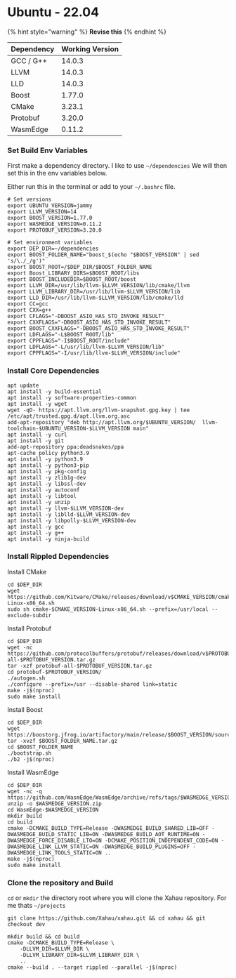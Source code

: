 # Ubuntu - 22.04

{% hint style="warning" %}
**Revise this**
{% endhint %}

| Dependency | Working Version |
| ---------- | --------------- |
| GCC / G++  | 14.0.3          |
| LLVM       | 14.0.3          |
| LLD        | 14.0.3          |
| Boost      | 1.77.0          |
| CMake      | 3.23.1          |
| Protobuf   | 3.20.0          |
| WasmEdge   | 0.11.2          |

### Set Build Env Variables

First make a dependency directory. I like to use `~/dependencies` We will then set this in the env variables below.

Either run this in the terminal or add to your `~/.bashrc` file.

```
# Set versions
export UBUNTU_VERSION=jammy
export LLVM_VERSION=14
export BOOST_VERSION=1.77.0
export WASMEDGE_VERSION=0.11.2
export PROTOBUF_VERSION=3.20.0

# Set environment variables
export DEP_DIR=~/dependencies
export BOOST_FOLDER_NAME="boost_$(echo "$BOOST_VERSION" | sed 's/\./_/g')"
export BOOST_ROOT=/$DEP_DIR/$BOOST_FOLDER_NAME
export Boost_LIBRARY_DIRS=$BOOST_ROOT/libs
export BOOST_INCLUDEDIR=$BOOST_ROOT/boost
export LLVM_DIR=/usr/lib/llvm-$LLVM_VERSION/lib/cmake/llvm
export LLVM_LIBRARY_DIR=/usr/lib/llvm-$LLVM_VERSION/lib
export LLD_DIR=/usr/lib/llvm-$LLVM_VERSION/lib/cmake/lld
export CC=gcc
export CXX=g++
export CFLAGS="-DBOOST_ASIO_HAS_STD_INVOKE_RESULT"
export CXXFLAGS="-DBOOST_ASIO_HAS_STD_INVOKE_RESULT"
export BOOST_CXXFLAGS="-DBOOST_ASIO_HAS_STD_INVOKE_RESULT"
export LDFLAGS="-L$BOOST_ROOT/lib"
export CPPFLAGS="-I$BOOST_ROOT/include"
export LDFLAGS="-L/usr/lib/llvm-$LLVM_VERSION/lib"
export CPPFLAGS="-I/usr/lib/llvm-$LLVM_VERSION/include"
```

### Install Core Dependencies

```
apt update
apt install -y build-essential
apt install -y software-properties-common
apt install -y wget
wget -qO- https://apt.llvm.org/llvm-snapshot.gpg.key | tee /etc/apt/trusted.gpg.d/apt.llvm.org.asc
add-apt-repository "deb http://apt.llvm.org/$UBUNTU_VERSION/  llvm-toolchain-$UBUNTU_VERSION-$LLVM_VERSION main"
apt install -y curl
apt install -y git
add-apt-repository ppa:deadsnakes/ppa
apt-cache policy python3.9
apt install -y python3.9
apt install -y python3-pip
apt install -y pkg-config
apt install -y zlib1g-dev
apt install -y libssl-dev
apt install -y autoconf
apt install -y libtool
apt install -y unzip
apt install -y llvm-$LLVM_VERSION-dev
apt install -y liblld-$LLVM_VERSION-dev
apt install -y libpolly-$LLVM_VERSION-dev
apt install -y gcc
apt install -y g++
apt install -y ninja-build
```

### Install Rippled Dependencies

Install CMake

```
cd $DEP_DIR
wget https://github.com/Kitware/CMake/releases/download/v$CMAKE_VERSION/cmake-$CMAKE_VERSION-Linux-x86_64.sh
sudo sh cmake-$CMAKE_VERSION-Linux-x86_64.sh --prefix=/usr/local --exclude-subdir
```

Install Protobuf

```
cd $DEP_DIR
wget -nc https://github.com/protocolbuffers/protobuf/releases/download/v$PROTOBUF_VERSION/protobuf-all-$PROTOBUF_VERSION.tar.gz
tar -xzf protobuf-all-$PROTOBUF_VERSION.tar.gz
cd protobuf-$PROTOBUF_VERSION/
./autogen.sh
./configure --prefix=/usr --disable-shared link=static
make -j$(nproc)
sudo make install
```

Install Boost

```
cd $DEP_DIR
wget https://boostorg.jfrog.io/artifactory/main/release/$BOOST_VERSION/source/$BOOST_FOLDER_NAME.tar.gz
tar -xvzf $BOOST_FOLDER_NAME.tar.gz
cd $BOOST_FOLDER_NAME
./bootstrap.sh
./b2 -j$(nproc)
```

Install WasmEdge

```
cd $DEP_DIR
wget -nc -q https://github.com/WasmEdge/WasmEdge/archive/refs/tags/$WASMEDGE_VERSION.zip
unzip -o $WASMEDGE_VERSION.zip
cd WasmEdge-$WASMEDGE_VERSION
mkdir build
cd build
cmake -DCMAKE_BUILD_TYPE=Release -DWASMEDGE_BUILD_SHARED_LIB=OFF -DWASMEDGE_BUILD_STATIC_LIB=ON -DWASMEDGE_BUILD_AOT_RUNTIME=ON -DWASMEDGE_FORCE_DISABLE_LTO=ON -DCMAKE_POSITION_INDEPENDENT_CODE=ON -DWASMEDGE_LINK_LLVM_STATIC=ON -DWASMEDGE_BUILD_PLUGINS=OFF -DWASMEDGE_LINK_TOOLS_STATIC=ON ..
make -j$(nproc)
sudo make install
```

### Clone the repository and Build

`cd` or `mkdir` the directory root where you will clone the Xahau repository. For me thats `~/projects`

```
git clone https://github.com/Xahau/xahau.git && cd xahau && git checkout dev
```

```shellscript
mkdir build && cd build
cmake -DCMAKE_BUILD_TYPE=Release \
    -DLLVM_DIR=$LLVM_DIR \
    -DLLVM_LIBRARY_DIR=$LLVM_LIBRARY_DIR \
    ..
cmake --build . --target rippled --parallel -j$(nproc)
```
